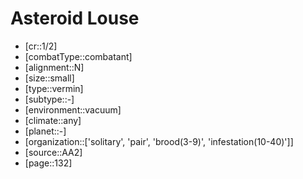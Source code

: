 
# Asteroid Louse

- [cr::1/2]
- [combatType::combatant]
- [alignment::N]
- [size::small]
- [type::vermin]
- [subtype::-]
- [environment::vacuum]
- [climate::any]
- [planet::-]
- [organization::['solitary', 'pair', 'brood(3-9)', 'infestation(10-40)']]
- [source::AA2]
- [page::132]
